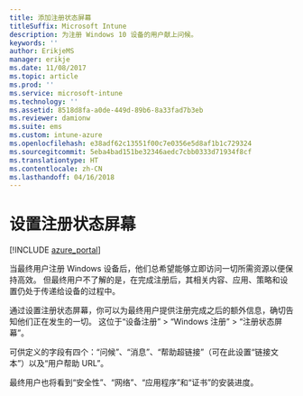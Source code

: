 ```yaml
---
title: 添加注册状态屏幕
titleSuffix: Microsoft Intune
description: 为注册 Windows 10 设备的用户献上问候。
keywords: ''
author: ErikjeMS
manager: erikje
ms.date: 11/08/2017
ms.topic: article
ms.prod: ''
ms.service: microsoft-intune
ms.technology: ''
ms.assetid: 8518d8fa-a0de-449d-89b6-8a33fad7b3eb
ms.reviewer: damionw
ms.suite: ems
ms.custom: intune-azure
ms.openlocfilehash: e38adf62c13551f00c7e0356e5d8af1b1c729324
ms.sourcegitcommit: 5eba4bad151be32346aedc7cbb0333d71934f8cf
ms.translationtype: HT
ms.contentlocale: zh-CN
ms.lasthandoff: 04/16/2018
---
```

# <a name="set-up-an-enrollment-status-screen"></a>设置注册状态屏幕

[!INCLUDE [azure_portal](./includes/azure_portal.md)]

当最终用户注册 Windows 设备后，他们总希望能够立即访问一切所需资源以便保持高效。 但最终用户不了解的是，在完成注册后，其相关内容、应用、策略和设置仍处于传递给设备的过程中。

通过设置注册状态屏幕，你可以为最终用户提供注册完成之后的额外信息，确切告知他们正在发生的一切。 这位于“设备注册” > “Windows 注册” > “注册状态屏幕”。

可供定义的字段有四个：“问候”、“消息”、“帮助超链接”（可在此设置“链接文本”）以及“用户帮助 URL”。

最终用户也将看到“安全性”、“网络”、“应用程序”和“证书”的安装进度。
